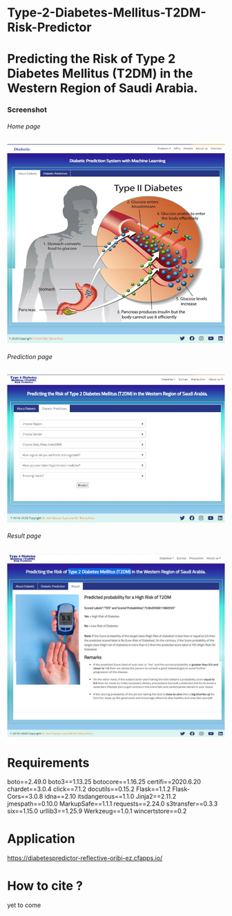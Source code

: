 # Type-2-Diabetes-Mellitus-T2DM-Risk-Predictor
# Predicting the Risk of Type 2 Diabetes Mellitus (T2DM) in the Western Region of Saudi Arabia.

### Screenshot
###### Home page
![](/images/Main-Page.jpg)
###### Prediction page
![](/images/predictionpage.jpg)
###### Result page
![](/images/Result-Page.jpg)

# Requirements
boto==2.49.0
boto3==1.13.25
botocore==1.16.25
certifi==2020.6.20
chardet==3.0.4
click==7.1.2
docutils==0.15.2
Flask==1.1.2
Flask-Cors==3.0.8
idna==2.10
itsdangerous==1.1.0
Jinja2==2.11.2
jmespath==0.10.0
MarkupSafe==1.1.1
requests==2.24.0
s3transfer==0.3.3
six==1.15.0
urllib3==1.25.9
Werkzeug==1.0.1
wincertstore==0.2

# Application
<a href="https://diabetespredictor-reflective-oribi-ez.cfapps.io/">https://diabetespredictor-reflective-oribi-ez.cfapps.io/</a>
<br/>
# How to cite ?
yet to come

